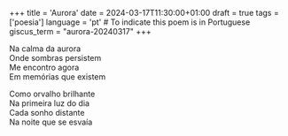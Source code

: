 +++
title = 'Aurora'
date = 2024-03-17T11:30:00+01:00
draft = true
tags = ['poesia']
language = 'pt'  # To indicate this poem is in Portuguese
giscus_term = "aurora-20240317"
+++

Na calma da aurora  
Onde sombras persistem  
Me encontro agora  
Em memórias que existem

Como orvalho brilhante  
Na primeira luz do dia  
Cada sonho distante  
Na noite que se esvaía

